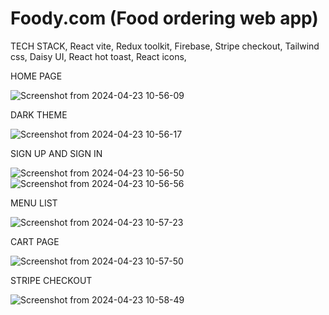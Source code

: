 # Foody.com (Food ordering web app)

TECH STACK, 
React vite, 
Redux toolkit, 
Firebase, 
Stripe checkout, 
Tailwind css, 
Daisy UI, 
React hot toast, 
React icons, 

HOME PAGE

![Screenshot from 2024-04-23 10-56-09](https://github.com/Mohdsaifulla/Foody.com/assets/127741371/21bc6289-2e76-4049-8a10-6f3f4006870b)

DARK THEME

![Screenshot from 2024-04-23 10-56-17](https://github.com/Mohdsaifulla/Foody.com/assets/127741371/1b48b72e-94a5-4c95-8c6c-44286f9db7d2)

SIGN UP AND SIGN IN

![Screenshot from 2024-04-23 10-56-50](https://github.com/Mohdsaifulla/Foody.com/assets/127741371/f3803790-3dd9-4af4-a613-23103eb4b816)
![Screenshot from 2024-04-23 10-56-56](https://github.com/Mohdsaifulla/Foody.com/assets/127741371/095880ba-7a95-4aac-ac46-73b40740065a)

MENU LIST

![Screenshot from 2024-04-23 10-57-23](https://github.com/Mohdsaifulla/Foody.com/assets/127741371/5542fc63-00e5-4e2f-ba63-bbb3ff6c4cc5)

CART PAGE

![Screenshot from 2024-04-23 10-57-50](https://github.com/Mohdsaifulla/Foody.com/assets/127741371/019e4965-986b-438b-ab2a-eaab1a038064)

STRIPE CHECKOUT

![Screenshot from 2024-04-23 10-58-49](https://github.com/Mohdsaifulla/Foody.com/assets/127741371/1e643806-1a6a-4032-9bc0-51d9c1665ed8)

